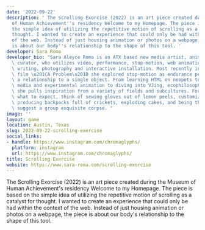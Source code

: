 ```yaml
---
date: '2022-09-22'
description: ' The Scrolling Exorcise (2022) is an art piece created during the Museum
  of Human Achievement''s residency Welcome to my Homepage. The piece is based on
  the simple idea of utilizing the repetitive motion of scrolling as a catalyst for
  thought. I wanted to create an experience that could only be had within the context
  of the web. Instead of just housing animation or photos on a webpage, the piece
  is about our body''s relationship to the shape of this tool. '
developer: Sara Roma
developer_bio: "Sara Aleyce Roma is an ATX based new media artist, animator, and occasional\
  \ curator, who utilizes video, performance, stop-motion, web animation, free association\
  \ writing, photography and interactive installation. Most recently in her short\
  \ film \u201CA Problem\u201D she explored stop-motion as endurance performance in\
  \ a relationship to a single object. From learning HTML on neopets to studying motion\
  \ media and experimental animation to diving into VJing, ecophilosophy, and phenomenology,\
  \ she pulls inspiration from a variety of fields and subcultures. For a taste of\
  \ what to expect, think of sewing gloves out of lemon peels, customizing viewfinders,\
  \ producing backpacks full of crickets, exploding cakes, and being the first to\
  \ suggest a group exquisite corpse. "
image: ''
layout: game
location: Austin, Texas
slug: 2022-09-22-scrolling-exercise
social_links:
- handle: https://www.instagram.com/chromaglyphs/
  platform: instagram
  url: https://www.instagram.com/chromaglyphs/
title: Scrolling Exercise
website: https://www.sara-roma.com/scrolling-exorcise
---
```


 The Scrolling Exorcise (2022) is an art piece created during the Museum of Human Achievement's residency Welcome to my Homepage. The piece is based on the simple idea of utilizing the repetitive motion of scrolling as a catalyst for thought. I wanted to create an experience that could only be had within the context of the web. Instead of just housing animation or photos on a webpage, the piece is about our body's relationship to the shape of this tool. 